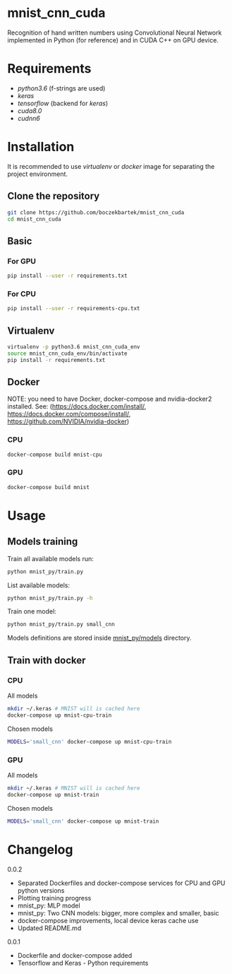 # mnist_cnn_cuda
Recognition of hand written numbers using Convolutional Neural Network implemented in Python (for reference) and in CUDA C++ on GPU device.

# Requirements
* *python3.6* (f-strings are used)
* *keras*
* *tensorflow* (backend for *keras*)
* *cuda8.0*
* *cudnn6*

# Installation
It is recommended to use *virtualenv* or *docker* image for separating the project environment. 

## Clone the repository
```bash
git clone https://github.com/boczekbartek/mnist_cnn_cuda
cd mnist_cnn_cuda
```

## Basic
### For GPU
```bash
pip install --user -r requirements.txt
```
### For CPU
```bash
pip install --user -r requirements-cpu.txt
```

## Virtualenv
```bash
virtualenv -p python3.6 mnist_cnn_cuda_env
source mnist_cnn_cuda_env/bin/activate
pip install -r requirements.txt
```

## Docker
NOTE: you need to have Docker, docker-compose and nvidia-docker2 installed. See: (https://docs.docker.com/install/, 
https://docs.docker.com/compose/install/, https://github.com/NVIDIA/nvidia-docker)
### CPU
```bash
docker-compose build mnist-cpu
```

### GPU
```bash
docker-compose build mnist
```

# Usage
## Models training
Train all available models run:
```bash
python mnist_py/train.py
```

List available models:
```bash
python mnist_py/train.py -h
```

Train one model:
```bash
python mnist_py/train.py small_cnn
```

Models definitions are stored inside [mnist_py/models](mnist_py/models) directory.

## Train with docker
### CPU
All models
```bash
mkdir ~/.keras # MNIST will is cached here
docker-compose up mnist-cpu-train
```
Chosen models
```bash
MODELS='small_cnn' docker-compose up mnist-cpu-train
```
### GPU
All models
```bash
mkdir ~/.keras # MNIST will is cached here
docker-compose up mnist-train
```
Chosen models
```bash
MODELS='small_cnn' docker-compose up mnist-train
```

# Changelog
0.0.2
* Separated Dockerfiles and docker-compose services for CPU and GPU python versions 
* Plotting training progress
* mnist_py: MLP model 
* mnist_py: Two CNN models: bigger, more complex and smaller, basic
* docker-compose improvements, local device keras cache use 
* Updated README.md

0.0.1 
* Dockerfile and docker-compose added
* Tensorflow and Keras - Python requirements
